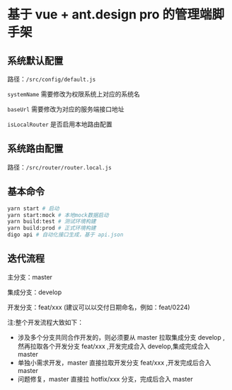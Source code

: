 # 基于 vue + ant.design pro 的管理端脚手架

## 系统默认配置

路径：`/src/config/default.js`

`systemName` 需要修改为权限系统上对应的系统名

`baseUrl` 需要修改为对应的服务端接口地址

`isLocalRouter` 是否启用本地路由配置

## 系统路由配置

路径：`/src/router/router.local.js`

## 基本命令

```bash
yarn start # 启动
yarn start:mock # 本地mock数据启动
yarn build:test # 测试环境构建
yarn build:prod # 正式环境构建
digo api # 自动化接口生成，基于 api.json
```

## 迭代流程

主分支：master

集成分支：develop

开发分支：feat/xxx (建议可以以交付日期命名，例如：feat/0224)

注:整个开发流程大致如下：

- 涉及多个分支共同合作开发的，则必须要从 master 拉取集成分支 develop ,然再拉取各个开发分支 feat/xxx ,开发完成合入 develop,集成完成合入 master
- 单独小需求开发，master 直接拉取开发分支 feat/xxx ,开发完成后合入 master
- 问题修复，master 直接拉 hotfix/xxx 分支，完成后合入 master
